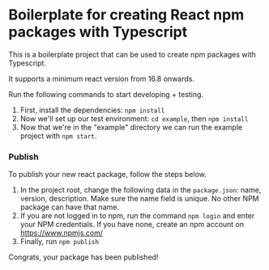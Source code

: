 # Boilerplate for creating React npm packages with Typescript

This is a boilerplate project that can be used to create npm packages with Typescript.

It supports a minimum react version from 16.8 onwards.

Run the following commands to start developing + testing.

1. First, install the dependencies: ``npm install``
2. Now we'll set up our test environment: ``cd example``, then ``npm install``
3. Now that we're in the "example" directory we can run the example project with `npm start`.

### Publish

To publish your new react package, follow the steps below.

1. In the project root, change the following data in the `package.json`: name, version, description. Make sure the name field is unique. No other NPM package can have that name.
2. If you are not logged in to npm, run the command ``npm login`` and enter your NPM credentials. If you have none, create an npm account on https://www.npmjs.com/
3. Finally, run `npm publish`

Congrats, your package has been published!
